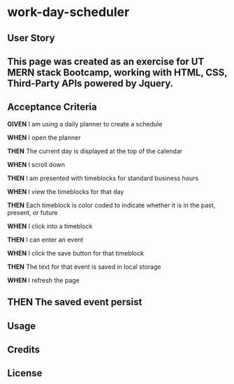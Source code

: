 # work-day-scheduler


## User Story

This page was created as an exercise for UT MERN stack Bootcamp, working with HTML, CSS, Third-Party APIs powered by Jquery. 
---

## Acceptance Criteria
**GIVEN** I am using a daily planner to create a schedule

**WHEN** I open the planner

**THEN** The current day is displayed at the top of the calendar

**WHEN** I scroll down

**THEN** I am presented with timeblocks for standard business hours

**WHEN** I view the timeblocks for that day

**THEN** Each timeblock is color coded to indicate whether it is in the past, present, or future

**WHEN** I click into a timeblock

**THEN** I can enter an event

**WHEN** I click the save button for that timeblock

**THEN** The text for that event is saved in local storage

**WHEN** I refresh the page

**THEN** The saved event persist
---

## Usage

## Credits

## License

